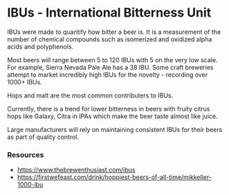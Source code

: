 # IBUs - International Bitterness Unit

IBUs were made to quantify how bitter a beer is. It is a measurement of the number of chemical compounds such as isomerized and oxidized alpha acids and polyphenols. 

Most beers will range between 5 to 120 IBUs with 5 on the very low scale. For example, Sierra Nevada Pale Ale has a 38 IBU. Some craft breweries attempt to market incredibly high IBUs for the novelty - recording over 1000+ IBUs. 

Hops and malt are the most common contributers to IBUs. 

Currently, there is a trend for lower bitterness in beers with fruity citrus hops like Galaxy, Citra in IPAs which make the beer taste almost like juice. 

Large manufacturers will rely on maintaining consistent IBUs for their beers as part of quality control.

### Resources
- https://www.thebrewenthusiast.com/ibus
- https://firstwefeast.com/drink/hoppiest-beers-of-all-time/mikkeller-1000-ibu
